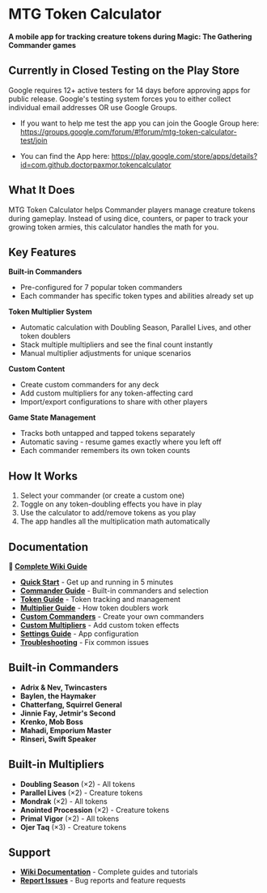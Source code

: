 # MTG Token Calculator

**A mobile app for tracking creature tokens during Magic: The Gathering Commander games**

## Currently in Closed Testing on the Play Store

 Google requires 12+ active testers for 14 days before approving apps for public release. Google's testing system forces you to either collect individual email addresses OR use Google Groups.

- If you want to help me test the app you can join the Google Group here: https://groups.google.com/forum/#!forum/mtg-token-calculator-test/join

- You can find the App here: https://play.google.com/store/apps/details?id=com.github.doctorpaxmor.tokencalculator

## What It Does

MTG Token Calculator helps Commander players manage creature tokens during gameplay. Instead of using dice, counters, or paper to track your growing token armies, this calculator handles the math for you.

## Key Features

**Built-in Commanders**
- Pre-configured for 7 popular token commanders
- Each commander has specific token types and abilities already set up

**Token Multiplier System**  
- Automatic calculation with Doubling Season, Parallel Lives, and other token doublers
- Stack multiple multipliers and see the final count instantly
- Manual multiplier adjustments for unique scenarios

**Custom Content**
- Create custom commanders for any deck
- Add custom multipliers for any token-affecting card
- Import/export configurations to share with other players

**Game State Management**
- Tracks both untapped and tapped tokens separately
- Automatic saving - resume games exactly where you left off
- Each commander remembers its own token counts

## How It Works

1. Select your commander (or create a custom one)
2. Toggle on any token-doubling effects you have in play
3. Use the calculator to add/remove tokens as you play
4. The app handles all the multiplication math automatically

## Documentation

**📖 [Complete Wiki Guide](https://github.com/doctor-paxmor/token-calculator/wiki)**

- **[Quick Start](https://github.com/doctor-paxmor/token-calculator/wiki/Quick-Start-Guide)** - Get up and running in 5 minutes
- **[Commander Guide](https://github.com/doctor-paxmor/token-calculator/wiki/Commander-Guide)** - Built-in commanders and selection
- **[Token Guide](https://github.com/doctor-paxmor/token-calculator/wiki/Token-Guide)** - Token tracking and management
- **[Multiplier Guide](https://github.com/doctor-paxmor/token-calculator/wiki/Multiplier-Guide)** - How token doublers work
- **[Custom Commanders](https://github.com/doctor-paxmor/token-calculator/wiki/Custom-Commanders)** - Create your own commanders
- **[Custom Multipliers](https://github.com/doctor-paxmor/token-calculator/wiki/Custom-Multipliers)** - Add custom token effects
- **[Settings Guide](https://github.com/doctor-paxmor/token-calculator/wiki/Settings-Guide)** - App configuration
- **[Troubleshooting](https://github.com/doctor-paxmor/token-calculator/wiki/Troubleshooting)** - Fix common issues

## Built-in Commanders

- **Adrix & Nev, Twincasters**
- **Baylen, the Haymaker**
- **Chatterfang, Squirrel General**
- **Jinnie Fay, Jetmir's Second**
- **Krenko, Mob Boss**
- **Mahadi, Emporium Master**
- **Rinseri, Swift Speaker**

## Built-in Multipliers

- **Doubling Season** (×2) - All tokens
- **Parallel Lives** (×2) - Creature tokens  
- **Mondrak** (×2) - All tokens
- **Anointed Procession** (×2) - Creature tokens
- **Primal Vigor** (×2) - All tokens
- **Ojer Taq** (×3) - Creature tokens

## Support

- **[Wiki Documentation](https://github.com/doctor-paxmor/token-calculator/wiki)** - Complete guides and tutorials
- **[Report Issues](https://github.com/doctor-paxmor/token-calculator/issues)** - Bug reports and feature requests
